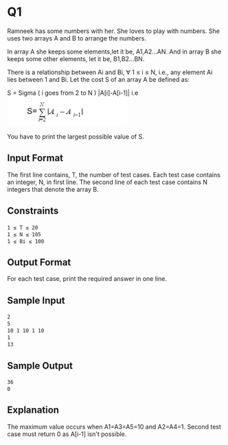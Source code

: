 # Q1

Ramneek has some numbers with her. She loves to play with numbers. She uses two arrays A and B to arrange the numbers. 

In array A she keeps some elements,let it be, A1,A2...AN. 
And in array B she keeps some other elements, let it be, B1,B2...BN. 

There is a relationship between Ai and Bi, ∀ 1 ≤ i ≤ N, i.e., any element Ai lies between 1 and Bi.
Let the cost S of an array A be defined as:

S = Sigma ( i goes from 2 to N ) |A[i]-A[i-1]|
i.e
![](q1.PNG)




You have to print the largest possible value of S.

## Input Format
The first line contains, T, the number of test cases. Each test case contains an integer, N, in first line. The second line of each test case contains N integers that denote the array B.

## Constraints
```
1 ≤ T ≤ 20 
1 ≤ N ≤ 105 
1 ≤ Bi ≤ 100
```

## Output Format 
For each test case, print the required answer in one line.

## Sample Input 
```
2
5
10 1 10 1 10
1
13
```
## Sample Output 
```
36
0
```

## Explanation 
The maximum value occurs when A1=A3=A5=10 and A2=A4=1.
Second test case must return 0 as A[i-1] isn't possible.